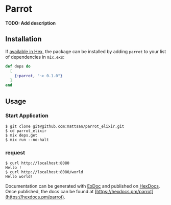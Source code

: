 # Parrot

**TODO: Add description**

## Installation

If [available in Hex](https://hex.pm/docs/publish), the package can be installed
by adding `parrot` to your list of dependencies in `mix.exs`:

```elixir
def deps do
  [
    {:parrot, "~> 0.1.0"}
  ]
end
```

## Usage

### Start Application

```
$ git clone git@github.com:mattsan/parrot_elixir.git
$ cd parrot_elixir
$ mix deps.get
$ mix run --no-halt
```

### request

```
$ curl http://localhost:8080
Hello !
$ curl http://localhost:8080/world
Hello world!
```

Documentation can be generated with [ExDoc](https://github.com/elixir-lang/ex_doc)
and published on [HexDocs](https://hexdocs.pm). Once published, the docs can
be found at [https://hexdocs.pm/parrot](https://hexdocs.pm/parrot).

